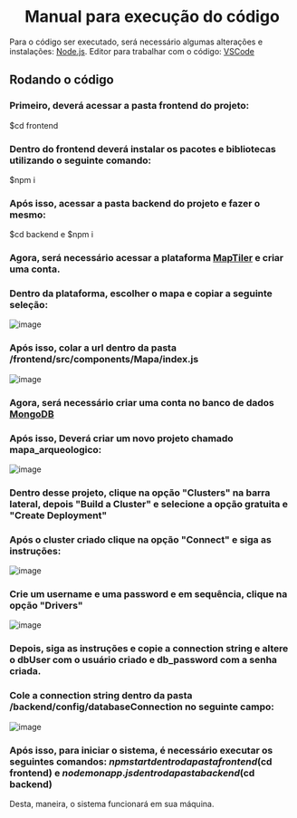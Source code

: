 <h1 align="center"> Manual para execução do código </h1>

Para o código ser executado, será necessário algumas alterações e instalações:
[Node.js](https://nodejs.org/en/).
Editor para trabalhar com o código: [VSCode](https://code.visualstudio.com/)

## Rodando o código

### Primeiro, deverá acessar a pasta frontend do projeto:
$cd frontend

### Dentro do frontend deverá instalar os pacotes e bibliotecas utilizando o seguinte comando:
$npm i

### Após isso, acessar a pasta backend do projeto e fazer o mesmo:
$cd backend e $npm i

### Agora, será necessário acessar a plataforma [MapTiler](https://www.maptiler.com/) e criar uma conta.

### Dentro da plataforma, escolher o mapa e copiar a seguinte seleção:

![image](https://github.com/user-attachments/assets/da999c73-c311-407b-893c-797760b2c502)

### Após isso, colar a url dentro da pasta /frontend/src/components/Mapa/index.js

![image](https://github.com/user-attachments/assets/8a46c463-a9fa-4c6d-a959-b929148ae392)

### Agora, será necessário criar uma conta no banco de dados [MongoDB](https://www.mongodb.com/pt-br/cloud/atlas/register)

### Após isso, Deverá criar um novo projeto chamado mapa_arqueologico:

![image](https://github.com/user-attachments/assets/e8d46395-b33c-46f6-b6af-f9868297e92d)

### Dentro desse projeto, clique na opção "Clusters" na barra lateral, depois "Build a Cluster" e selecione a opção gratuita e "Create Deployment"

### Após o cluster criado clique na opção "Connect" e siga as instruções:

![image](https://github.com/user-attachments/assets/0276eed0-d1cf-4c38-bbe3-711082c11e9a)

### Crie um username e uma password e em sequência, clique na opção "Drivers"

![image](https://github.com/user-attachments/assets/96c651c8-b88a-46a6-b48f-40db59b0a0c3)

### Depois, siga as instruções e copie a connection string e altere o dbUser com o usuário criado e db_password com a senha criada.

### Cole a connection string dentro da pasta /backend/config/databaseConnection no seguinte campo: 

![image](https://github.com/user-attachments/assets/fa528894-6414-47b3-869b-ac3b1b9c300d)

### Após isso, para iniciar o sistema, é necessário executar os seguintes comandos: $npm start dentro da pasta frontend ($cd frontend) e $nodemon app.js dentro da pasta backend ($cd backend)

Desta, maneira, o sistema funcionará em sua máquina.





